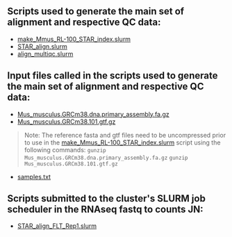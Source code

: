 ## Scripts used to generate the main set of alignment and respective QC data:
- [make_Mmus_RL-100_STAR_index.slurm](make_Mmus_RL-100_STAR_index.slurm)
- [STAR_align.slurm](STAR_align.slurm)
- [align_multiqc.slurm](align_multiqc.slurm)

## Input files called in the scripts used to generate the main set of alignment and respective QC data:
- [Mus_musculus.GRCm38.dna.primary_assembly.fa.gz](http://ftp.ensembl.org/pub/release-101/fasta/mus_musculus/dna/Mus_musculus.GRCm38.dna.primary_assembly.fa.gz)
- [Mus_musculus.GRCm38.101.gtf.gz](http://ftp.ensembl.org/pub/release-101/gtf/mus_musculus/Mus_musculus.GRCm38.101.gtf.gz)
 > Note: The reference fasta and gtf files need to be uncompressed prior to use in the [make_Mmus_RL-100_STAR_index.slurm](make_Mmus_RL-100_STAR_index.slurm) script using the following commands:
 > `gunzip Mus_musculus.GRCm38.dna.primary_assembly.fa.gz`
 > `gunzip Mus_musculus.GRCm38.101.gtf.gz`
- [samples.txt](../samples.txt)

## Scripts submitted to the cluster's SLURM job scheduler in the RNAseq fastq to counts JN:
- [STAR_align_FLT_Rep1.slurm](STAR_align_FLT_Rep1.slurm)

